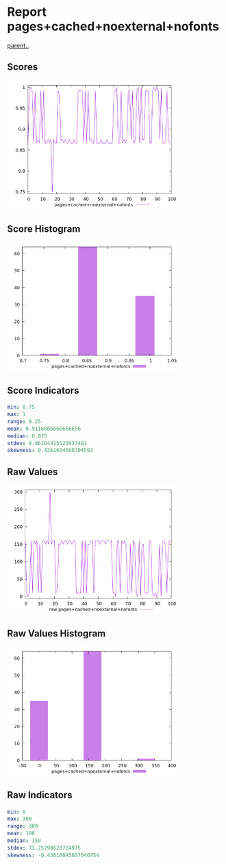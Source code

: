 # Report pages+cached+noexternal+nofonts

[parent..](./..)  


## Scores

![score](./score.png)  

## Score Histogram

![hist](./hist.png)  

## Score Indicators

```yaml
min: 0.75
max: 1
range: 0.25
mean: 0.9116666666666656
median: 0.875
stdev: 0.06104415523937481
skewness: 0.4361604560704593

```

## Raw Values

![raw](./raw.png)  

## Raw Values Histogram

![raw hist](./raw_hist.png)  

## Raw Indicators

```yaml
min: 0
max: 300
range: 300
mean: 106
median: 150
stdev: 73.25298628724975
skewness: -0.43616045607040754

```

<style>
  img {
    max-width: 80%;
  }
</style>
      
